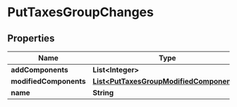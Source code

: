 

# PutTaxesGroupChanges

## Properties

Name | Type | Description | Notes
------------ | ------------- | ------------- | -------------
**addComponents** | **List&lt;Integer&gt;** |  |  [optional]
**modifiedComponents** | [**List&lt;PutTaxesGroupModifiedComponents&gt;**](PutTaxesGroupModifiedComponents.md) |  |  [optional]
**name** | **String** |  |  [optional]



